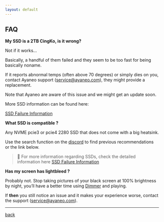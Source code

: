 ```yaml
---
layout: default
---
```


## FAQ

**My SSD is a 2TB CingKo, is it wrong?**

Not if it works…

Basically, a handful of them failed and they seem to be too fast for being basically noname.

If it reports abnormal temps (often above 70 degrees) or simply dies on you, contact Ayaneo support (service@ayaneo.com), they might provide a replacement.

Note that Ayaneo are aware of this issue and we might get an update soon. 

More SSD information can be found here:

[SSD Failure Information](https://cngjd.github.io/AyaNeo2-docs/ssd-failure-information.html)

************What SSD is compatible ?************

Any NVME pcie3 or pcie4 2280 SSD that does not come with a big heatsink.

Use the search function on the [discord](https://discord.gg/dKEhfZjx) to find previous recommendations or the link below.

> 🚩 For more information regarding SSDs, check the detailed information here [SSD Failure Information](https://cngjd.github.io/AyaNeo2-docs/ssd-failure-information.html)

**Has my screen has lightbleed ?**

Probably not. Stop taking pictures of your black screen at 100% brightness by night, you’ll have a better time using [Dimmer](https://www.nelsonpires.com/software/dimmer) and playing.

If **then** you still notice an issue and it makes your experience worse, contact the support (service@ayaneo.com).

***

[back](./)
